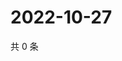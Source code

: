 # 2022-10-27

共 0 条

<!-- BEGIN WEIBO -->
<!-- 最后更新时间 Thu Oct 27 2022 07:19:27 GMT+0800 (China Standard Time) -->

<!-- END WEIBO -->
